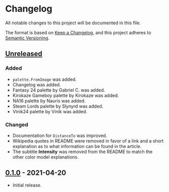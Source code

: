 # Changelog

All notable changes to this project will be documented in this file.

The format is based on [Keep a Changelog](https://keepachangelog.com/en/1.0.0/),
and this project adheres to
[Semantic Versioning](https://semver.org/spec/v2.0.0.html).

## [Unreleased]

### Added

- `palette.FromImage` was added.
- Changelog was added.
- Fantasy 24 palette by Gabriel C. was added.
- Kirokaze Gameboy palette by Kirokaze was added.
- NA16 palette by Nauris was added.
- Steam Lords palette by Slynyrd was added.
- Vinik24 palette by Vinik was added.

### Changed

- Documentation for `DistanceTo` was improved.
- Wikipedia quotes in README were removed in favor of a link and a short
  explanation as to what information can be found in the article.
- The subtitle **Intensity** was removed from the README to match the other
  color model explanations.

## [0.1.0] - 2021-04-20

- Initial release.

[Unreleased]: https://github.com/pegasus-toolset/color
[0.1.0]: https://github.com/pegasus-toolset/color/releases/tag/v0.1.0
